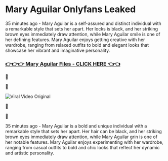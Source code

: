 # Mary Aguilar Onlyfans Leaked

<p>35 minutes ago - Mary Aguilar is a self-assured and distinct individual with a remarkable style that sets her apart. Her locks is black, and her striking brown eyes immediately draw attention, while Mary Aguilar smile is one of her defining features. Mary Aguilar enjoys getting creative with her wardrobe, ranging from relaxed outfits to bold and elegant looks that showcase her vibrant and imaginative personality.</p><p>
<h3><a href="https://fansleaks.com-getfree.pro/mary-aguilar" rel="nofollow">👉👉👉 Mary Aguilar Files - CLICK HERE 👈👈</a></h3>
<p>🔻</p>
<p>🔻</p> <p>
<a href="https://fansleaks.com-getfree.pro/mary-aguilar" rel="nofollow"><img src="https://i.imgur.com/0ZbtXZ5.gif" alt="Viral Video Original" style="max-width: 100%; display: inline-block;" data-target="animated-image.originalImage"></a>
<p>🔻</p>
<p>🔻</p> <p>35 minutes ago - Mary Aguilar is a bold and unique individual with a remarkable style that sets her apart. Her hair can be black, and her striking brown eyes immediately draw attention, while Mary Aguilar grin is one of her notable features. Mary Aguilar enjoys experimenting with her wardrobe, ranging from casual outfits to bold and chic looks that reflect her dynamic and artistic personality.</p>